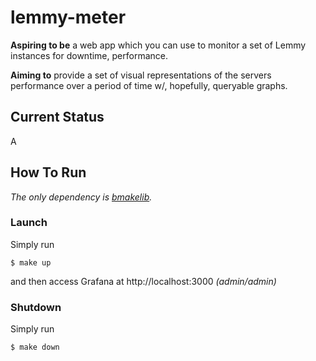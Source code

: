 # lemmy-meter

**Aspiring to be** a web app which you can use to monitor a set of Lemmy instances for downtime,
performance.

**Aiming to** provide a set of visual representations of the servers performance over a period of
time w/, hopefully, queryable graphs.

## Current Status

A 

## How To Run

*The only dependency is [bmakelib](https://github.com/bahmanm/bmakelib).*

### Launch 

Simply run

```
$ make up
```

and then access Grafana at http://localhost:3000 *(admin/admin)*

### Shutdown

Simply run

```
$ make down
```
